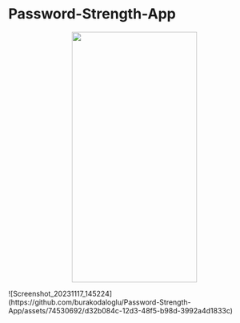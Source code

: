 # Password-Strength-App
<p align="center">
  <img src="https://github.com/burakodaloglu/Password-Strength-App/assets/74530692/d32b084c-12d3-48f5-b98d-3992a4d1833c" width="250" height="500">
</p>
![Screenshot_20231117_145224](https://github.com/burakodaloglu/Password-Strength-App/assets/74530692/d32b084c-12d3-48f5-b98d-3992a4d1833c)
